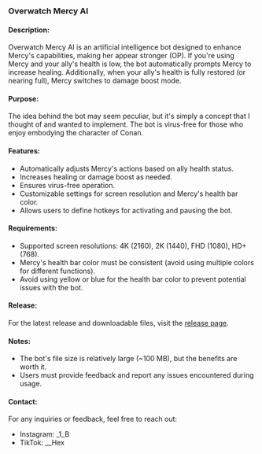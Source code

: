 
### Overwatch Mercy AI

#### Description:
Overwatch Mercy AI is an artificial intelligence bot designed to enhance Mercy's capabilities, making her appear stronger (OP). If you're using Mercy and your ally's health is low, the bot automatically prompts Mercy to increase healing. Additionally, when your ally's health is fully restored (or nearing full), Mercy switches to damage boost mode.

#### Purpose:
The idea behind the bot may seem peculiar, but it's simply a concept that I thought of and wanted to implement. The bot is virus-free for those who enjoy embodying the character of Conan.

#### Features:
- Automatically adjusts Mercy's actions based on ally health status.
- Increases healing or damage boost as needed.
- Ensures virus-free operation.
- Customizable settings for screen resolution and Mercy's health bar color.
- Allows users to define hotkeys for activating and pausing the bot.

#### Requirements:
- Supported screen resolutions: 4K (2160), 2K (1440), FHD (1080), HD+ (768).
- Mercy's health bar color must be consistent (avoid using multiple colors for different functions).
- Avoid using yellow or blue for the health bar color to prevent potential issues with the bot.

#### Release:
For the latest release and downloadable files, visit the [release page](https://github.com/hexer-7/overwatch-mercy-ai/releases).

#### Notes:
- The bot's file size is relatively large (~100 MB), but the benefits are worth it.
- Users must provide feedback and report any issues encountered during usage.

#### Contact:
For any inquiries or feedback, feel free to reach out:
- Instagram: _1_B
- TikTok: __Hex

